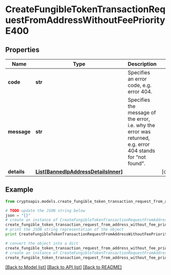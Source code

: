 # CreateFungibleTokenTransactionRequestFromAddressWithoutFeePriorityE400


## Properties
Name | Type | Description | Notes
------------ | ------------- | ------------- | -------------
**code** | **str** | Specifies an error code, e.g. error 404. | 
**message** | **str** | Specifies the message of the error, i.e. why the error was returned, e.g. error 404 stands for “not found”. | 
**details** | [**List[BannedIpAddressDetailsInner]**](BannedIpAddressDetailsInner.md) |  | [optional] 

## Example

```python
from cryptoapis.models.create_fungible_token_transaction_request_from_address_without_fee_priority_e400 import CreateFungibleTokenTransactionRequestFromAddressWithoutFeePriorityE400

# TODO update the JSON string below
json = "{}"
# create an instance of CreateFungibleTokenTransactionRequestFromAddressWithoutFeePriorityE400 from a JSON string
create_fungible_token_transaction_request_from_address_without_fee_priority_e400_instance = CreateFungibleTokenTransactionRequestFromAddressWithoutFeePriorityE400.from_json(json)
# print the JSON string representation of the object
print CreateFungibleTokenTransactionRequestFromAddressWithoutFeePriorityE400.to_json()

# convert the object into a dict
create_fungible_token_transaction_request_from_address_without_fee_priority_e400_dict = create_fungible_token_transaction_request_from_address_without_fee_priority_e400_instance.to_dict()
# create an instance of CreateFungibleTokenTransactionRequestFromAddressWithoutFeePriorityE400 from a dict
create_fungible_token_transaction_request_from_address_without_fee_priority_e400_form_dict = create_fungible_token_transaction_request_from_address_without_fee_priority_e400.from_dict(create_fungible_token_transaction_request_from_address_without_fee_priority_e400_dict)
```
[[Back to Model list]](../README.md#documentation-for-models) [[Back to API list]](../README.md#documentation-for-api-endpoints) [[Back to README]](../README.md)


